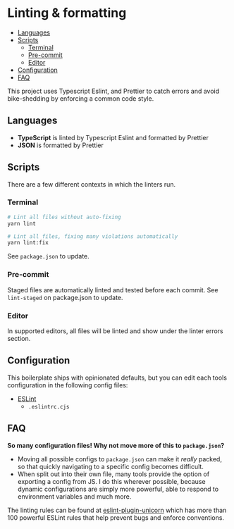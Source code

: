 # Linting & formatting

- [Languages](#languages)
- [Scripts](#scripts)
    - [Terminal](#terminal)
    - [Pre-commit](#pre-commit)
    - [Editor](#editor)
- [Configuration](#configuration)
- [FAQ](#faq)

This project uses Typescript Eslint, and Prettier to catch errors and avoid bike-shedding by enforcing a common code
style.

## Languages

- **TypeScript** is linted by Typescript Eslint and formatted by Prettier
- **JSON** is formatted by Prettier

## Scripts

There are a few different contexts in which the linters run.

### Terminal

```bash
# Lint all files without auto-fixing
yarn lint
```

```bash
# Lint all files, fixing many violations automatically
yarn lint:fix
```

See `package.json` to update.

### Pre-commit

Staged files are automatically linted and tested before each commit. See `lint-staged` on package.json to update.

### Editor

In supported editors, all files will be linted and show under the linter errors section.

## Configuration

This boilerplate ships with opinionated defaults, but you can edit each tools configuration in the following config
files:

- [ESLint](https://eslint.org/docs/user-guide/configuring)
    - `.eslintrc.cjs`

## FAQ

**So many configuration files! Why not move more of this to `package.json`?**

- Moving all possible configs to `package.json` can make it _really_ packed, so that quickly navigating to a specific
  config becomes difficult.
- When split out into their own file, many tools provide the option of exporting a config from JS. I do this wherever
  possible, because dynamic configurations are simply more powerful, able to respond to environment variables and much
  more.

The linting rules can be found at [eslint-plugin-unicorn](https://github.com/sindresorhus/eslint-plugin-unicorn) which
has more than 100 powerful ESLint rules that help prevent bugs and enforce conventions.
